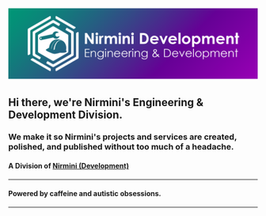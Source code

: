 [![White Nirmini Engineering & Development Divison logo next to Nirmini(bold) Development on a gradient background](https://raw.githubusercontent.com/NirminiEngineering/.github/refs/heads/main/assets/NirminiDevelopment-v2DevBanner.png)](https://thatwest7014.pages.dev/Nirmini)
---
## Hi there, we're Nirmini's Engineering & Development Division.
### We make it so Nirmini's projects and services are created, polished, and published without too much of a headache.
#### A Division of [Nirmini (Development)](https://github.com/Nirmini)
---
#### Powered by caffeine and autistic obsessions.
---
